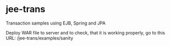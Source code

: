jee-trans
=========

Transaction samples using EJB, Spring and JPA

Deploy WAR file to server and to check, that it is working properly, go to this URL: <server-url>/jee-trans/examples/sanity
